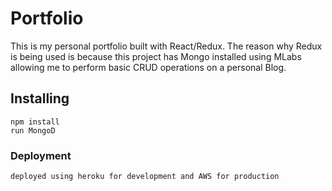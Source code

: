 # Portfolio

This is my personal portfolio built with React/Redux. The reason why Redux is being used is because this project has Mongo installed using MLabs allowing me to perform basic CRUD operations on a personal Blog. 

## Installing
  ```
  npm install
  run MongoD
  ```

### Deployment
  ```
  deployed using heroku for development and AWS for production
  ```



